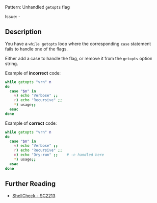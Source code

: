 Pattern: Unhandled `getopts` flag

Issue: -

## Description

You have a `while getopts` loop where the corresponding `case` statement fails to handle one of the flags.

Either add a case to handle the flag, or remove it from the `getopts` option string.

Example of **incorrect** code:

```sh
while getopts "vrn" n
do
  case "$n" in
    v) echo "Verbose" ;;
    r) echo "Recursive" ;;
    *) usage;;
  esac
done
```

Example of **correct** code:

```sh
while getopts "vrn" n
do
  case "$n" in
    v) echo "Verbose" ;;
    r) echo "Recursive" ;;
    n) echo "Dry-run" ;;    # -n handled here
    *) usage;;
  esac
done
```

## Further Reading

* [ShellCheck - SC2213](https://github.com/koalaman/shellcheck/wiki/SC2213)
